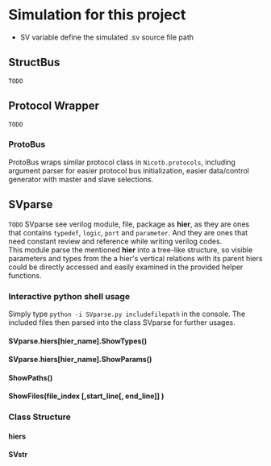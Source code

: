 # Simulation for this project
* SV variable define the simulated .sv source file path
## StructBus
`TODO`
## Protocol Wrapper
`TODO`
### ProtoBus
ProtoBus wraps similar protocol class in `Nicotb.protocols`, including argument parser for easier protocol bus initialization, easier data/control generator with master and slave selections.
## SVparse
`TODO`
SVparse see verilog module, file, package as **hier**, as they are ones that contains `typedef`, `logic`, `port` and `parameter`. And they are ones that need constant review and reference while writing verilog codes.  
This module parse the mentioned **hier** into a tree-like structure, so visible parameters and types from the a hier's vertical relations with its parent hiers could be directly accessed and easily examined in the provided helper functions.
### Interactive python shell usage
Simply type `python -i SVparse.py includefilepath` in the console. The included files then parsed into the class SVparse for further usages.
#### SVparse.hiers[hier_name].ShowTypes()
#### SVparse.hiers[hier_name].ShowParams()
#### ShowPaths()
#### ShowFiles(file_index [,start_line[, end_line]] )
### Class Structure
#### hiers
#### SVstr
